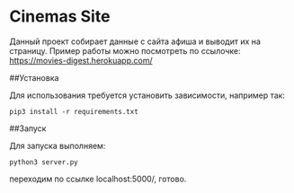 # Cinemas Site

Данный проект собирает данные с сайта афиша и выводит их на страницу. Пример работы можно посмотреть по ссылочке:
https://movies-digest.herokuapp.com/

##Установка

Для использования требуется установить зависимости, например так:

    pip3 install -r requirements.txt
    
##Запуск

Для запуска выполняем:

    python3 server.py
    
переходим по ссылке localhost:5000/, готово.